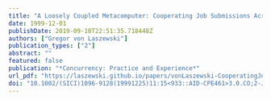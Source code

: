 ```yaml
---
title: "A Loosely Coupled Metacomputer: Cooperating Job Submissions Across Multiple Supercomputing Sites"
date: 1999-12-01
publishDate: 2019-09-10T22:51:35.718448Z
authors: ["Gregor von Laszewski"]
publication_types: ["2"]
abstract: ""
featured: false
publication: "*Concurrency: Practice and Experience*"
url_pdf: "https://laszewski.github.io/papers/vonLaszewski-CooperatingJobs.pdf"
doi: "10.1002/(SICI)1096-9128(19991225)11:15<933::AID-CPE461>3.0.CO;2-J"
---
```


